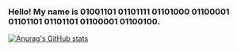 ### Hello! My name is 01001101 01101111 01101000 01100001 01101101 01101101 01100001 01100100.

[![Anurag's GitHub stats](https://github-readme-stats.vercel.app/api?username=shahnazi2002&theme=transparent&disable_animations=true&hide=contribs,issues,commits,prs&hide_rank=true&show_icons=true&custom_title=Stars)](https://github.com/anuraghazra/github-readme-stats)

